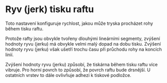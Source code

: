 Ryv (jerk) tisku raftu
====
Toto nastavení konfiguruje rychlost, jakou může tryska procházet rohy během tisku raftu.

Protože rafty jsou obvykle tvořeny dlouhými lineárními segmenty, zvýšení hodnoty ryvu (jerku) má obvykle velmi malý dopad na dobu tisku. Zvýšení hodnoty ryvu (jerku) však ušetří trochu času při průchodu rohy na koncích linií.

Zvýšení hodnoty ryvu (jerku) způsobí, že tiskárna během tisku raftu více vibruje. Pro horní povrch to způsobí, že povrch raftu bude drsnější. U ostatních vrstev to dále ovlivňuje adhezi k tiskové podložce.